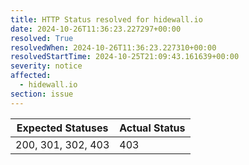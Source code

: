 ```yaml
---
title: HTTP Status resolved for hidewall.io
date: 2024-10-26T11:36:23.227297+00:00
resolved: True
resolvedWhen: 2024-10-26T11:36:23.227310+00:00
resolvedStartTime: 2024-10-25T21:09:43.161639+00:00
severity: notice
affected:
  - hidewall.io
section: issue
---
```


| Expected Statuses | Actual Status  |
|-------------------|----------------|
| 200, 301, 302, 403 | 403 |
